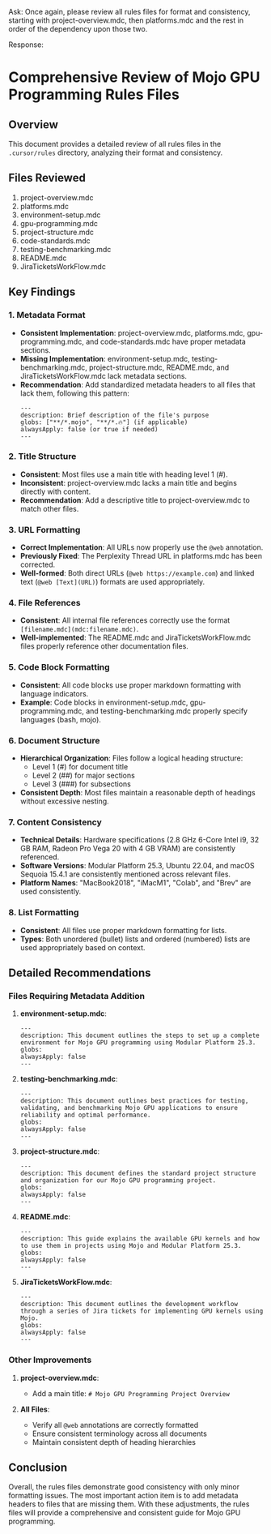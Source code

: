 Ask: Once again, please review all rules files for format and consistency, starting with project-overview.mdc, then platforms.mdc and the rest in order of the dependency upon those two.

Response:

# Comprehensive Review of Mojo GPU Programming Rules Files

## Overview
This document provides a detailed review of all rules files in the `.cursor/rules` directory, analyzing their format and consistency.

## Files Reviewed
1. project-overview.mdc
2. platforms.mdc
3. environment-setup.mdc
4. gpu-programming.mdc
5. project-structure.mdc
6. code-standards.mdc
7. testing-benchmarking.mdc
8. README.mdc
9. JiraTicketsWorkFlow.mdc

## Key Findings

### 1. Metadata Format
- **Consistent Implementation**: project-overview.mdc, platforms.mdc, gpu-programming.mdc, and code-standards.mdc have proper metadata sections.
- **Missing Implementation**: environment-setup.mdc, testing-benchmarking.mdc, project-structure.mdc, README.mdc, and JiraTicketsWorkFlow.mdc lack metadata sections.
- **Recommendation**: Add standardized metadata headers to all files that lack them, following this pattern:
  ```
  ---
  description: Brief description of the file's purpose
  globs: ["**/*.mojo", "**/*.🔥"] (if applicable)
  alwaysApply: false (or true if needed)
  ---
  ```

### 2. Title Structure
- **Consistent**: Most files use a main title with heading level 1 (#).
- **Inconsistent**: project-overview.mdc lacks a main title and begins directly with content.
- **Recommendation**: Add a descriptive title to project-overview.mdc to match other files.

### 3. URL Formatting
- **Correct Implementation**: All URLs now properly use the `@web` annotation.
- **Previously Fixed**: The Perplexity Thread URL in platforms.mdc has been corrected.
- **Well-formed**: Both direct URLs (`@web https://example.com`) and linked text (`@web [Text](URL)`) formats are used appropriately.

### 4. File References
- **Consistent**: All internal file references correctly use the format `[filename.mdc](mdc:filename.mdc)`.
- **Well-implemented**: The README.mdc and JiraTicketsWorkFlow.mdc files properly reference other documentation files.

### 5. Code Block Formatting
- **Consistent**: All code blocks use proper markdown formatting with language indicators.
- **Example**: Code blocks in environment-setup.mdc, gpu-programming.mdc, and testing-benchmarking.mdc properly specify languages (bash, mojo).

### 6. Document Structure
- **Hierarchical Organization**: Files follow a logical heading structure:
  - Level 1 (#) for document title
  - Level 2 (##) for major sections
  - Level 3 (###) for subsections
- **Consistent Depth**: Most files maintain a reasonable depth of headings without excessive nesting.

### 7. Content Consistency
- **Technical Details**: Hardware specifications (2.8 GHz 6-Core Intel i9, 32 GB RAM, Radeon Pro Vega 20 with 4 GB VRAM) are consistently referenced.
- **Software Versions**: Modular Platform 25.3, Ubuntu 22.04, and macOS Sequoia 15.4.1 are consistently mentioned across relevant files.
- **Platform Names**: "MacBook2018", "iMacM1", "Colab", and "Brev" are used consistently.

### 8. List Formatting
- **Consistent**: All files use proper markdown formatting for lists.
- **Types**: Both unordered (bullet) lists and ordered (numbered) lists are used appropriately based on context.

## Detailed Recommendations

### Files Requiring Metadata Addition

1. **environment-setup.mdc**:
   ```
   ---
   description: This document outlines the steps to set up a complete environment for Mojo GPU programming using Modular Platform 25.3.
   globs: 
   alwaysApply: false
   ---
   ```

2. **testing-benchmarking.mdc**:
   ```
   ---
   description: This document outlines best practices for testing, validating, and benchmarking Mojo GPU applications to ensure reliability and optimal performance.
   globs: 
   alwaysApply: false
   ---
   ```

3. **project-structure.mdc**:
   ```
   ---
   description: This document defines the standard project structure and organization for our Mojo GPU programming project.
   globs: 
   alwaysApply: false
   ---
   ```

4. **README.mdc**:
   ```
   ---
   description: This guide explains the available GPU kernels and how to use them in projects using Mojo and Modular Platform 25.3.
   globs: 
   alwaysApply: false
   ---
   ```

5. **JiraTicketsWorkFlow.mdc**:
   ```
   ---
   description: This document outlines the development workflow through a series of Jira tickets for implementing GPU kernels using Mojo.
   globs: 
   alwaysApply: false
   ---
   ```

### Other Improvements

1. **project-overview.mdc**:
   - Add a main title: `# Mojo GPU Programming Project Overview`

2. **All Files**:
   - Verify all `@web` annotations are correctly formatted
   - Ensure consistent terminology across all documents
   - Maintain consistent depth of heading hierarchies

## Conclusion
Overall, the rules files demonstrate good consistency with only minor formatting issues. The most important action item is to add metadata headers to files that are missing them. With these adjustments, the rules files will provide a comprehensive and consistent guide for Mojo GPU programming.
